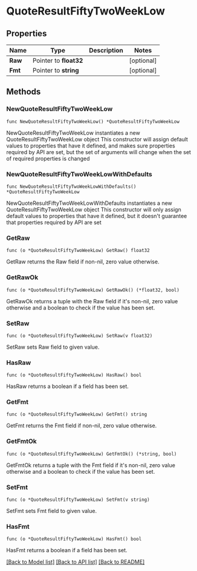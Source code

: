 # QuoteResultFiftyTwoWeekLow

## Properties

Name | Type | Description | Notes
------------ | ------------- | ------------- | -------------
**Raw** | Pointer to **float32** |  | [optional] 
**Fmt** | Pointer to **string** |  | [optional] 

## Methods

### NewQuoteResultFiftyTwoWeekLow

`func NewQuoteResultFiftyTwoWeekLow() *QuoteResultFiftyTwoWeekLow`

NewQuoteResultFiftyTwoWeekLow instantiates a new QuoteResultFiftyTwoWeekLow object
This constructor will assign default values to properties that have it defined,
and makes sure properties required by API are set, but the set of arguments
will change when the set of required properties is changed

### NewQuoteResultFiftyTwoWeekLowWithDefaults

`func NewQuoteResultFiftyTwoWeekLowWithDefaults() *QuoteResultFiftyTwoWeekLow`

NewQuoteResultFiftyTwoWeekLowWithDefaults instantiates a new QuoteResultFiftyTwoWeekLow object
This constructor will only assign default values to properties that have it defined,
but it doesn't guarantee that properties required by API are set

### GetRaw

`func (o *QuoteResultFiftyTwoWeekLow) GetRaw() float32`

GetRaw returns the Raw field if non-nil, zero value otherwise.

### GetRawOk

`func (o *QuoteResultFiftyTwoWeekLow) GetRawOk() (*float32, bool)`

GetRawOk returns a tuple with the Raw field if it's non-nil, zero value otherwise
and a boolean to check if the value has been set.

### SetRaw

`func (o *QuoteResultFiftyTwoWeekLow) SetRaw(v float32)`

SetRaw sets Raw field to given value.

### HasRaw

`func (o *QuoteResultFiftyTwoWeekLow) HasRaw() bool`

HasRaw returns a boolean if a field has been set.

### GetFmt

`func (o *QuoteResultFiftyTwoWeekLow) GetFmt() string`

GetFmt returns the Fmt field if non-nil, zero value otherwise.

### GetFmtOk

`func (o *QuoteResultFiftyTwoWeekLow) GetFmtOk() (*string, bool)`

GetFmtOk returns a tuple with the Fmt field if it's non-nil, zero value otherwise
and a boolean to check if the value has been set.

### SetFmt

`func (o *QuoteResultFiftyTwoWeekLow) SetFmt(v string)`

SetFmt sets Fmt field to given value.

### HasFmt

`func (o *QuoteResultFiftyTwoWeekLow) HasFmt() bool`

HasFmt returns a boolean if a field has been set.


[[Back to Model list]](../README.md#documentation-for-models) [[Back to API list]](../README.md#documentation-for-api-endpoints) [[Back to README]](../README.md)


